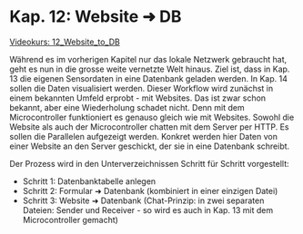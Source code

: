 # Kap. 12: Website ➜ DB

[Videokurs: 12_Website_to_DB](https://youtu.be/qyGE9ZJ8ang)

Während es im vorherigen Kapitel nur das lokale Netzwerk gebraucht hat, geht es nun in die grosse weite vernetzte Welt hinaus.
Ziel ist, dass in Kap. 13 die eigenen Sensordaten in eine Datenbank geladen werden. In Kap. 14 sollen die Daten visualisiert werden.
Dieser Workflow wird zunächst in einem bekannten Umfeld erprobt - mit Websites. Das ist zwar schon bekannt, aber eine Wiederholung schadet nicht. Denn mit dem Microcontroller funktioniert es genauso gleich wie mit Websites. Sowohl die Website als auch der Microcontroller chatten mit dem Server per HTTP. Es sollen die Parallelen aufgezeigt werden.
Konkret werden hier Daten von einer Website an den Server geschickt, der sie in eine Datenbank schreibt.

Der Prozess wird in den Unterverzeichnissen Schritt für Schritt vorgestellt:

* Schritt 1: Datenbanktabelle anlegen
* Schritt 2: Formular ➜ Datenbank (kombiniert in einer einzigen Datei)
* Schritt 3: Website ➜ Datenbank (Chat-Prinzip: in zwei separaten Dateien: Sender und Receiver - so wird es auch in Kap. 13 mit dem Microcontroller gemacht)